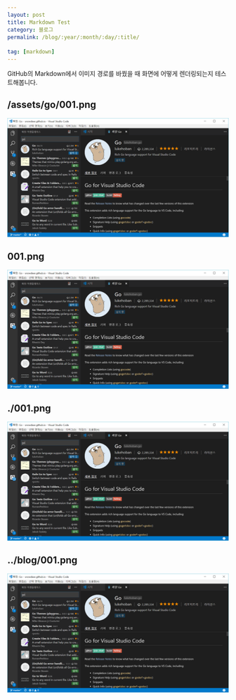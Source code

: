 ```yaml
---
layout: post
title: Markdown Test
category: 블로그
permalink: /blog/:year/:month/:day/:title/

tag: [markdown]
---
```


GitHub의 Markdown에서 이미지 경로를 바꿨을 때 화면에 어떻게 렌더링되는지 테스트해봅니다.

## /assets/go/001.png

![Image](/assets/go/001.png)

## 001.png

![Image](001.png)

## ./001.png

![Image](./001.png)

## ../blog/001.png

![Image](../blog/001.png)